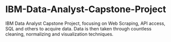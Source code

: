 # IBM-Data-Analyst-Capstone-Project
IBM Data Analyst Capstone Project, focusing on Web Scraping, API access, SQL and others to acquire data. Data is then taken through countless cleaning, normalizing and visualization techniques.
